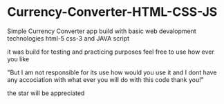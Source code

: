 # Currency-Converter-HTML-CSS-JS

Simple Currency Converter app build with basic web devalopment technologies html-5 css-3 and JAVA script

it was build for testing and practicing purposes feel free to use how ever you like

"But I am not responsible for its use how would you use it and I dont have any accociation with what ever you will do with this code thank you!"

the star will be appreciated
